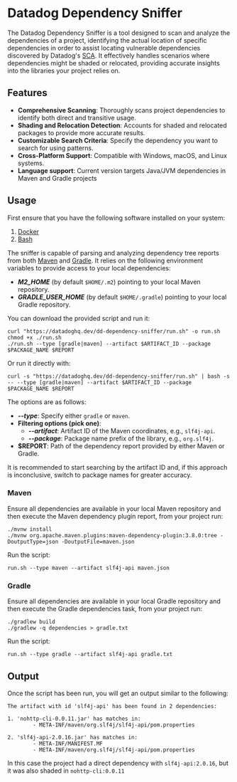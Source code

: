 # Datadog Dependency Sniffer

The Datadog Dependency Sniffer is a tool designed to scan and analyze the dependencies of a project, identifying the
actual location of specific dependencies in order to assist locating vulnerable dependencies discovered by Datadog's
[SCA](https://www.datadoghq.com/product/software-composition-analysis/).
It effectively handles scenarios where dependencies might be shaded or relocated, providing accurate insights into the
libraries your project relies on.

## Features

- **Comprehensive Scanning**: Thoroughly scans project dependencies to identify both direct and transitive usage.
- **Shading and Relocation Detection**: Accounts for shaded and relocated packages to provide more accurate results.
- **Customizable Search Criteria**: Specify the dependency you want to search for using patterns.
- **Cross-Platform Support**: Compatible with Windows, macOS, and Linux systems.
- **Language support**: Current version targets Java/JVM dependencies in Maven and Gradle projects

## Usage

First ensure that you have the following software installed on your system:
1. [Docker](https://docs.docker.com/engine/install/)
2. [Bash](https://www.gnu.org/software/bash/)

The sniffer is capable of parsing and analyzing dependency tree reports from
both [Maven](https://maven.apache.org/plugins/maven-dependency-plugin/tree-mojo.html)
and [Gradle](https://docs.gradle.org/current/userguide/viewing_debugging_dependencies.html). It relies on the following
environment variables to provide access to your local dependencies:

- **_M2_HOME_** (by default `$HOME/.m2`) pointing to your local Maven repository.
- **_GRADLE_USER_HOME_** (by default `$HOME/.gradle`) pointing to your local Gradle repository.

You can download the provided script and run it:

```shell
curl "https://datadoghq.dev/dd-dependency-sniffer/run.sh" -o run.sh
chmod +x ./run.sh
./run.sh --type [gradle|maven] --artifact $ARTIFACT_ID --package $PACKAGE_NAME $REPORT
```

Or run it directly with:

```shell
curl -s "https://datadoghq.dev/dd-dependency-sniffer/run.sh" | bash -s -- --type [gradle|maven] --artifact $ARTIFACT_ID --package $PACKAGE_NAME $REPORT
```

The options are as follows:

- **_--type_**: Specify either `gradle` or `maven`.
- **Filtering options (pick one)**:
    - **_--artifact_**: Artifact ID of the Maven coordinates, e.g., `slf4j-api`.
    - **_--package_**: Package name prefix of the library, e.g., `org.slf4j`.
- **$REPORT**: Path of the dependency report provided by either Maven or Gradle.

It is recommended to start searching by the artifact ID and, if this approach is inconclusive, switch to package names
for greater accuracy.

### Maven

Ensure all dependencies are available in your local Maven repository and then execute the Maven dependency plugin
report, from your project run:

```shell
./mvnw install
./mvnw org.apache.maven.plugins:maven-dependency-plugin:3.8.0:tree -DoutputType=json -DoutputFile=maven.json
```

Run the script:

```shell
run.sh --type maven --artifact slf4j-api maven.json
```

### Gradle

Ensure all dependencies are available in your local Gradle repository and then execute the Gradle dependencies task,
from your project run:

```shell
./gradlew build
./gradlew -q dependencies > gradle.txt
```

Run the script:

```shell
run.sh --type gradle --artifact slf4j-api gradle.txt
```

## Output
Once the script has been run, you will get an output similar to the following:

```text
The artifact with id 'slf4j-api' has been found in 2 dependencies:

1. 'nohttp-cli-0.0.11.jar' has matches in:
        - META-INF/maven/org.slf4j/slf4j-api/pom.properties

2. 'slf4j-api-2.0.16.jar' has matches in:
        - META-INF/MANIFEST.MF
        - META-INF/maven/org.slf4j/slf4j-api/pom.properties
```

In this case the project had a direct dependency with `slf4j-api:2.0.16`, but it was also shaded in `nohttp-cli:0.0.11`
